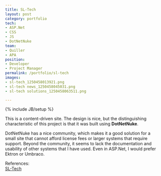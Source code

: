 ```yaml
---
title: SL-Tech
layout: post
category: portfolio
tech:
- ASP.Net
- CSS
- JS
- DotNetNuke
team:
- Quiller
- APA
position:
- Developer
- Project Manager
permalink: /portfolio/sl-tech
images:
- sl-tech_1250458013921.png
- sl-tech news_1250458045031.png
- sl-tech solutions_1250458063511.png

---
```

{% include JB/setup %}
<div id="node-40" class="node node-portfolio node-promoted">
  <div class="content clearfix">
    <div class="field field-name-body field-type-text-with-summary field-label-hidden"><div class="field-items"><div class="field-item even"><p>This is a content-driven site. The design is nice, but the distinguishing characteristic of this project is that it was built using <strong>DotNetNuke</strong>.</p>
<p>DotNetNuke has a nice community, which makes it a good solution for a small site that cannot afford license fees or larger systems that require support. Beyond the community, it seems to lack the documentation and usability of other systems that I have used. Even in ASP.Net, I would prefer Ektron or Umbraco.</p>
</div></div></div><div class="field field-name-field-reference field-type-link-field field-label-above"><div class="field-label">References:&nbsp;</div><div class="field-items"><div class="field-item even"><a href="http://sl-tech.net/" rel="nofollow">SL-Tech</a></div></div></div>  </div>
</div>
